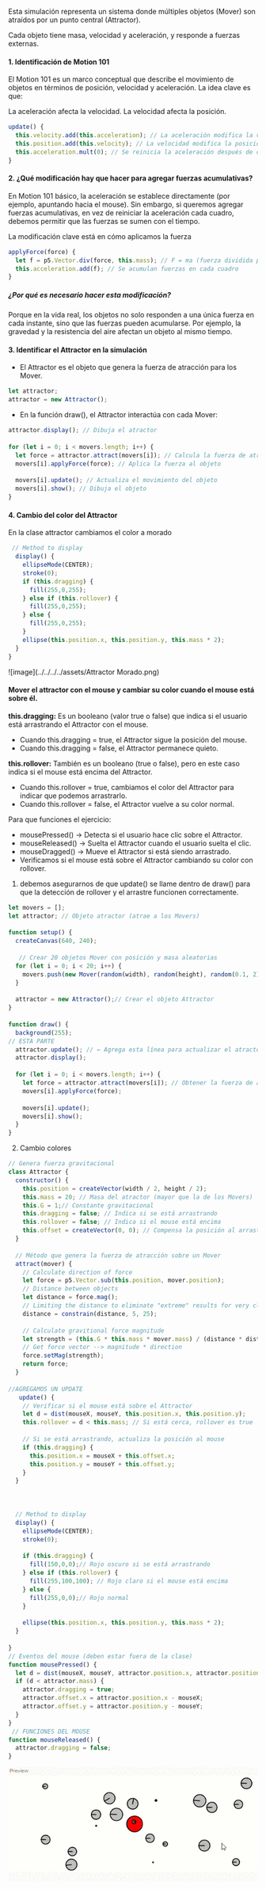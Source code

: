 Esta simulación representa un sistema donde múltiples objetos (Mover) son atraídos por un punto central (Attractor).

Cada objeto tiene masa, velocidad y aceleración, y responde a fuerzas externas.

#### 1. Identificación de Motion 101

El Motion 101 es un marco conceptual que describe el movimiento de objetos en términos de posición, velocidad y aceleración. La idea clave es que:

La aceleración afecta la velocidad.
La velocidad afecta la posición.

```js
update() {
  this.velocity.add(this.acceleration); // La aceleración modifica la velocidad
  this.position.add(this.velocity); // La velocidad modifica la posición
  this.acceleration.mult(0); // Se reinicia la aceleración después de cada actualización
}
```

#### 2. ¿Qué modificación hay que hacer para agregar fuerzas acumulativas?

En Motion 101 básico, la aceleración se establece directamente (por ejemplo, apuntando hacia el mouse). Sin embargo, si queremos agregar fuerzas acumulativas, en vez de reiniciar la aceleración cada cuadro, debemos permitir que las fuerzas se sumen con el tiempo.

La modificación clave está en cómo aplicamos la fuerza

```js
applyForce(force) {
  let f = p5.Vector.div(force, this.mass); // F = ma (fuerza dividida por masa)
  this.acceleration.add(f); // Se acumulan fuerzas en cada cuadro
}
```
##### ¿Por qué es necesario hacer esta modificación?
Porque en la vida real, los objetos no solo responden a una única fuerza en cada instante, sino que las fuerzas pueden acumularse. Por ejemplo, la gravedad y la resistencia del aire afectan un objeto al mismo tiempo.

#### 3. Identificar el Attractor en la simulación

- El Attractor es el objeto que genera la fuerza de atracción para los Mover. 

```js
let attractor;
attractor = new Attractor();
```

- En la función draw(), el Attractor interactúa con cada Mover:

```js
attractor.display(); // Dibuja el atractor

for (let i = 0; i < movers.length; i++) {
  let force = attractor.attract(movers[i]); // Calcula la fuerza de atracción
  movers[i].applyForce(force); // Aplica la fuerza al objeto

  movers[i].update(); // Actualiza el movimiento del objeto
  movers[i].show(); // Dibuja el objeto
}
```

#### 4. Cambio del color del Attractor
En la clase attractor cambiamos el color a morado 

```js
 // Method to display
  display() {
    ellipseMode(CENTER);
    stroke(0);
    if (this.dragging) {
      fill(255,0,255);
    } else if (this.rollover) {
      fill(255,0,255);
    } else {
      fill(255,0,255);
    }
    ellipse(this.position.x, this.position.y, this.mass * 2);
  }
}
```
![image](../../../../assets/Attractor Morado.png)


#### Mover el attractor con el mouse y cambiar su color cuando el mouse está sobre él.

**this.dragging:** Es un booleano (valor true o false) que indica si el usuario está arrastrando el Attractor con el mouse.
- Cuando this.dragging = true, el Attractor sigue la posición del mouse.
- Cuando this.dragging = false, el Attractor permanece quieto.

**this.rollover:** También es un booleano (true o false), pero en este caso indica si el mouse está encima del Attractor.
- Cuando this.rollover = true, cambiamos el color del Attractor para indicar que podemos arrastrarlo.
- Cuando this.rollover = false, el Attractor vuelve a su color normal.

Para que funciones el ejercicio: 
- mousePressed() → Detecta si el usuario hace clic sobre el Attractor.
- mouseReleased() → Suelta el Attractor cuando el usuario suelta el clic.
- mouseDragged() → Mueve el Attractor si está siendo arrastrado.
- Verificamos si el mouse está sobre el Attractor cambiando su color con rollover.

1. debemos asegurarnos de que update() se llame dentro de draw() para que la detección de rollover y el arrastre funcionen correctamente.
```js
let movers = [];
let attractor; // Objeto atractor (atrae a los Movers)

function setup() {
  createCanvas(640, 240);

   // Crear 20 objetos Mover con posición y masa aleatorias
  for (let i = 0; i < 20; i++) {
    movers.push(new Mover(random(width), random(height), random(0.1, 2)));
  }
  
  attractor = new Attractor();// Crear el objeto Attractor
}

function draw() {
  background(255);
// ESTA PARTE 
  attractor.update(); // ← Agrega esta línea para actualizar el atractor
  attractor.display();

  for (let i = 0; i < movers.length; i++) { 
    let force = attractor.attract(movers[i]); // Obtener la fuerza de atracción del atractor
    movers[i].applyForce(force);

    movers[i].update();
    movers[i].show();
  }
}
```
2. Cambio colores
```js
// Genera fuerza gravitacional
class Attractor {
  constructor() {
    this.position = createVector(width / 2, height / 2);
    this.mass = 20; // Masa del atractor (mayor que la de los Movers)
    this.G = 1;// Constante gravitacional
    this.dragging = false; // Indica si se está arrastrando
    this.rollover = false; // Indica si el mouse está encima
    this.offset = createVector(0, 0); // Compensa la posición al arrastrar
  }
  
  // Método que genera la fuerza de atracción sobre un Mover
  attract(mover) {
    // Calculate direction of force
    let force = p5.Vector.sub(this.position, mover.position);
    // Distance between objects
    let distance = force.mag();
    // Limiting the distance to eliminate "extreme" results for very close or very far objects
    distance = constrain(distance, 5, 25);

    // Calculate gravitional force magnitude
    let strength = (this.G * this.mass * mover.mass) / (distance * distance);
    // Get force vector --> magnitude * direction
    force.setMag(strength);
    return force;
  }

//AGREGAMOS UN UPDATE
   update() {
    // Verificar si el mouse está sobre el Attractor
    let d = dist(mouseX, mouseY, this.position.x, this.position.y);
    this.rollover = d < this.mass; // Si está cerca, rollover es true

    // Si se está arrastrando, actualiza la posición al mouse
    if (this.dragging) {
      this.position.x = mouseX + this.offset.x;
      this.position.y = mouseY + this.offset.y;
    }
  }

  
  
  // Method to display
  display() {
    ellipseMode(CENTER);
    stroke(0);
    
    if (this.dragging) {
      fill(150,0,0);// Rojo oscuro si se está arrastrando
    } else if (this.rollover) {
      fill(255,100,100); // Rojo claro si el mouse está encima
    } else {
      fill(255,0,0);// Rojo normal
    }
    
    ellipse(this.position.x, this.position.y, this.mass * 2);
  }
  
}
// Eventos del mouse (deben estar fuera de la clase)
function mousePressed() {
  let d = dist(mouseX, mouseY, attractor.position.x, attractor.position.y);
  if (d < attractor.mass) {
    attractor.dragging = true;
    attractor.offset.x = attractor.position.x - mouseX;
    attractor.offset.y = attractor.position.y - mouseY;
  }
}
 // FUNCIONES DEL MOUSE
function mouseReleased() {
  attractor.dragging = false;
}
```
![image](../../../../assets/Act4U4.gif)
